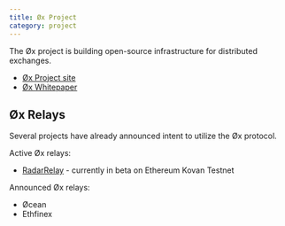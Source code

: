 ```yaml
---
title: Øx Project
category: project
---
```


The Øx project is building open-source infrastructure for distributed exchanges.

+ [Øx Project site](https://0xproject.com/)
+ [Øx Whitepaper](https://0xproject.com/pdfs/0x_white_paper.pdf)

## Øx Relays

Several projects have already announced intent to utilize the Øx protocol.

Active Øx relays:
+ [RadarRelay](./radarrelay) - currently in beta on Ethereum Kovan Testnet

Announced Øx relays:
+ Øcean
+ Ethfinex



